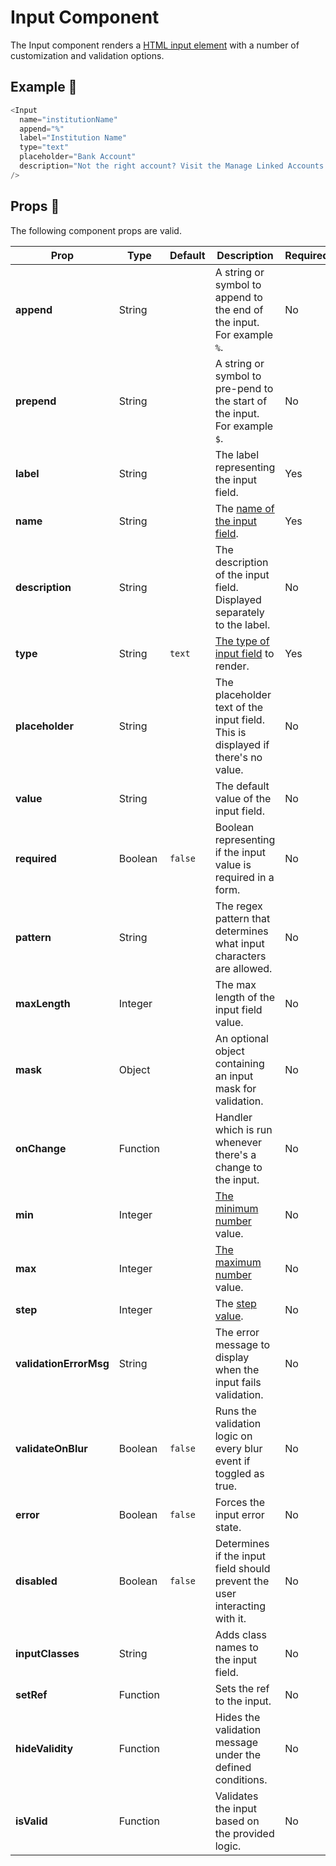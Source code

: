 # Input Component

The Input component renders a [HTML input element](https://developer.mozilla.org/en-US/docs/Web/API/HTMLInputElement) with a number of customization and validation options.

## Example 🚀

```javascript
<Input
  name="institutionName"
  append="%"
  label="Institution Name"
  type="text"
  placeholder="Bank Account"
  description="Not the right account? Visit the Manage Linked Accounts page."
/>
```

## Props 🔧

The following component props are valid.

| Prop                   | Type     | Default | Description                                                                             | Required |
| ---------------------- | -------- | ------- | --------------------------------------------------------------------------------------- | -------- |
| **append**             | String   |         | A string or symbol to append to the end of the input. For example `%`.                  | No       |
| **prepend**            | String   |         | A string or symbol to pre-pend to the start of the input. For example `$`.              | No       |
| **label**              | String   |         | The label representing the input field.                                                 | Yes      |
| **name**               | String   |         | The [name of the input field](https://www.w3schools.com/tags/att_input_name.asp).       | Yes      |
| **description**        | String   |         | The description of the input field. Displayed separately to the label.                  | No       |
| **type**               | String   | `text`  | [The type of input field](https://www.w3schools.com/tags/att_input_type.asp) to render. | Yes      |
| **placeholder**        | String   |         | The placeholder text of the input field. This is displayed if there's no value.         | No       |
| **value**              | String   |         | The default value of the input field.                                                   | No       |
| **required**           | Boolean  | `false` | Boolean representing if the input value is required in a form.                          | No       |
| **pattern**            | String   |         | The regex pattern that determines what input characters are allowed.                    | No       |
| **maxLength**          | Integer  |         | The max length of the input field value.                                                | No       |
| **mask**               | Object   |         | An optional object containing an input mask for validation.                             | No       |
| **onChange**           | Function |         | Handler which is run whenever there's a change to the input.                            | No       |
| **min**                | Integer  |         | [The minimum number](https://www.w3schools.com/tags/att_input_min.asp) value.           | No       |
| **max**                | Integer  |         | [The maximum number](https://www.w3schools.com/tags/att_input_max.asp) value.           | No       |
| **step**               | Integer  |         | The [step value](https://www.w3schools.com/tags/att_input_step.asp).                    | No       |
| **validationErrorMsg** | String   |         | The error message to display when the input fails validation.                           | No       |
| **validateOnBlur**     | Boolean  | `false` | Runs the validation logic on every blur event if toggled as true.                       | No       |
| **error**              | Boolean  | `false` | Forces the input error state.                                                           | No       |
| **disabled**           | Boolean  | `false` | Determines if the input field should prevent the user interacting with it.              | No       |
| **inputClasses**       | String   |         | Adds class names to the input field.                                                    | No       |
| **setRef**             | Function |         | Sets the ref to the input.                                                              | No       |
| **hideValidity**       | Function |         | Hides the validation message under the defined conditions.                              | No       |
| **isValid**            | Function |         | Validates the input based on the provided logic.                                        | No       |
